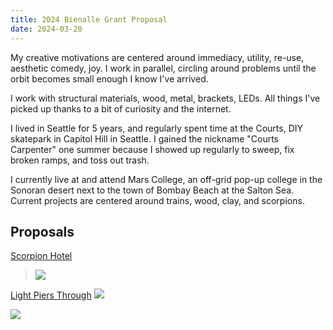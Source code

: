 ```yaml
---
title: 2024 Bienalle Grant Proposal
date: 2024-03-20
---
```

My creative motivations are centered around immediacy, utility, re-use, aesthetic comedy, joy. I work in parallel, circling around problems until the orbit becomes small enough I know I've arrived.  
  
I work with structural materials, wood, metal, brackets, LEDs. All things I've picked up thanks to a bit of curiosity and the internet.  
  
I lived in Seattle for 5 years, and regularly spent time at the Courts, DIY skatepark in Capitol Hill in Seattle. I gained the nickname "Courts Carpenter" one summer because I showed up regularly to sweep, fix broken ramps, and toss out trash.  
  
I currently live at and attend Mars College, an off-grid pop-up college in the Sonoran desert next to the town of Bombay Beach at the Salton Sea. Current projects are centered around trains, wood, clay, and scorpions.

##  Proposals
[Scorpion Hotel](Scorpion%20Hotel.md)
> ![](086c8732c7fd0b7b4fb8b14c6d36ed5ab4887017b91e56e01a127daa5e902838%201.jpg)


[Light Piers Through](Light%20Piers%20Through.md)
![](926490bafad91dd969c76d7e2179c8199d980e929c66ddf328f8964db3ed5eca.jpg)

![](DB7C56EB-C7D8-4554-BBE3-AA3000593BB9_1_105_c%201.jpeg)